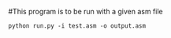 #This program is to be run with a given asm file
    
```
python run.py -i test.asm -o output.asm
```

